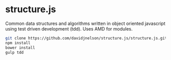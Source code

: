 structure.js
============

Common data structures and algorithms written in object oriented javascript using test driven development (tdd).  Uses AMD for modules.

```bash
git clone https://github.com/davidjnelson/structure.js/structure.js.git
npm install
bower install
gulp tdd
```
